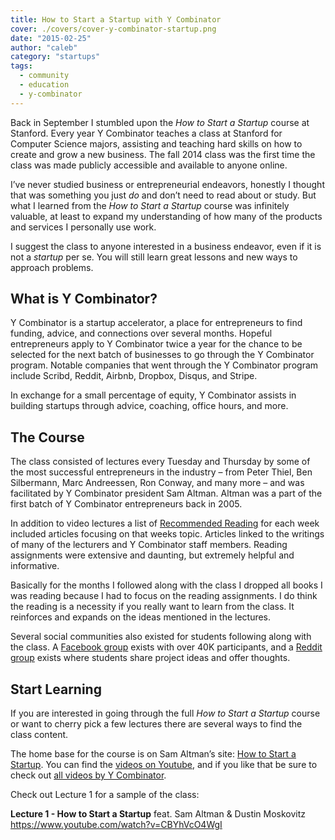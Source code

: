 ```yaml
---
title: How to Start a Startup with Y Combinator
cover: ./covers/cover-y-combinator-startup.png
date: "2015-02-25"
author: "caleb"
category: "startups"
tags:
  - community
  - education
  - y-combinator
---
```


Back in September I stumbled upon the <em>How to Start a Startup</em> course at Stanford. Every year Y Combinator teaches a class at Stanford for Computer Science majors, assisting and teaching hard skills on how to create and grow a new business. The fall 2014 class was the first time the class was made publicly accessible and available to anyone online.

I’ve never studied business or entrepreneurial endeavors, honestly I thought that was something you just <em>do</em> and don’t need to read about or study. But what I learned from the <em>How to Start a Startup</em> course was infinitely valuable, at least to expand my understanding of how many of the products and services I personally use work.

I suggest the class to anyone interested in a business endeavor, even if it is not a <em>startup</em> per se. You will still learn great lessons and new ways to approach problems.

<h2>What is Y Combinator?</h2>

Y Combinator is a startup accelerator, a place for entrepreneurs to find funding, advice, and connections over several months. Hopeful entrepreneurs apply to Y Combinator twice a year for the chance to be selected for the next batch of businesses to go through the Y Combinator program. Notable companies that went through the Y Combinator program include Scribd, Reddit, Airbnb, Dropbox, Disqus, and Stripe.

In exchange for a small percentage of equity, Y Combinator assists in building startups through advice, coaching, office hours, and more.

<h2>The Course</h2>

The class consisted of lectures every Tuesday and Thursday by some of the most successful entrepreneurs in the industry – from Peter Thiel, Ben Silbermann, Marc Andreessen, Ron Conway, and many more – and was facilitated by Y Combinator president Sam Altman. Altman was a part of the first batch of Y Combinator entrepreneurs back in 2005.

In addition to video lectures a list of <a href="http://startupclass.samaltman.com/lists/readings/">Recommended Reading</a> for each week included articles focusing on that weeks topic. Articles linked to the writings of many of the lecturers and Y Combinator staff members. Reading assignments were extensive and daunting, but extremely helpful and informative.

Basically for the months I followed along with the class I dropped all books I was reading because I had to focus on the reading assignments. I do think the reading is a necessity if you really want to learn from the class. It reinforces and expands on the ideas mentioned in the lectures.

Several social communities also existed for students following along with the class. A <a href="https://www.facebook.com/groups/556336557801913/">Facebook group</a> exists with over 40K participants, and a <a href="http://www.reddit.com/r/HTSASprojects/">Reddit group</a> exists where students share project ideas and offer thoughts.

<h2>Start Learning</h2>

If you are interested in going through the full <em>How to Start a Startup</em> course or want to cherry pick a few lectures there are several ways to find the class content.

The home base for the course is on Sam Altman’s site: <a href="http://startupclass.samaltman.com/">How to Start a Startup</a>. You can find the <a href="https://www.youtube.com/channel/UCxIJaCMEptJjxmmQgGFsnCg/feed">videos on Youtube</a>, and if you like that be sure to check out <a href="https://www.youtube.com/channel/UCcefcZRL2oaA_uBNeo5UOWg/videos">all videos by Y Combinator</a>.

Check out Lecture 1 for a sample of the class:

<strong>Lecture 1 - How to Start a Startup</strong>
feat. Sam Altman &amp; Dustin Moskovitz
https://www.youtube.com/watch?v=CBYhVcO4WgI
